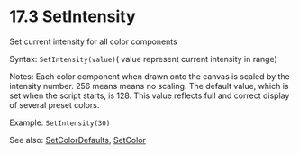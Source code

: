 # 17.3 SetIntensity

Set current intensity for all color components

Syntax: `SetIntensity(value)`\( value represent current intensity in range\)

Notes: Each color component when drawn onto the canvas is scaled by the intensity number. 256 means means no scaling. The default value, which is set when the script starts, is 128. This value reflects full and correct display of several preset colors.

Example: `SetIntensity(30)`

See also: [SetColorDefaults](/17-api-native-functions/176-basic-color-definition.md), [SetColor](/17-api-native-functions/174-setcolor.md)

